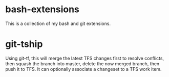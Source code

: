bash-extensions
===============

This is a collection of my bash and git extensions.

# git-tship

Using git-tf, this will merge the latest TFS changes first to resolve conflicts, then squash the branch into master, delete the now merged branch, then push it to TFS. It can optionally associate a changeset to a TFS work item.
